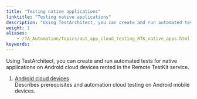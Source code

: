 ```yaml
--- 
title: "Testing native applications"
linktitle: "Testing native applications"
description: "Using TestArchitect, you can create and run automated tests for native applications on Android cloud devices rented in the Remote TestKit service."
weight: 1
aliases: 
    - /TA_Automation/Topics/aut_app_cloud_testing_RTK_native_apps.html
keywords: 
---
```


Using TestArchitect, you can create and run automated tests for native applications on Android cloud devices rented in the Remote TestKit service.

1.  [Android cloud devices](/automation-guide/application-testing/mobile-testing/testing-in-the-cloud/testarchitect-and-remote-testkit/testing-native-applications/android-cloud-devices/)  
Describes prerequisites and automation cloud testing on Android mobile devices.



